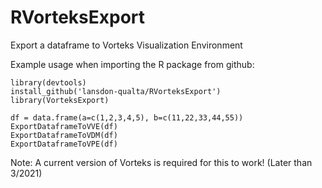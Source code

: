 # RVorteksExport
Export a dataframe to Vorteks Visualization Environment

Example usage when importing the R package from github:
```
library(devtools)
install_github('lansdon-qualta/RVorteksExport')
library(VorteksExport)

df = data.frame(a=c(1,2,3,4,5), b=c(11,22,33,44,55))
ExportDataframeToVVE(df)
ExportDataframeToVDM(df)
ExportDataframeToVPE(df)
```

Note: A current version of Vorteks is required for this to work! (Later than 3/2021)
